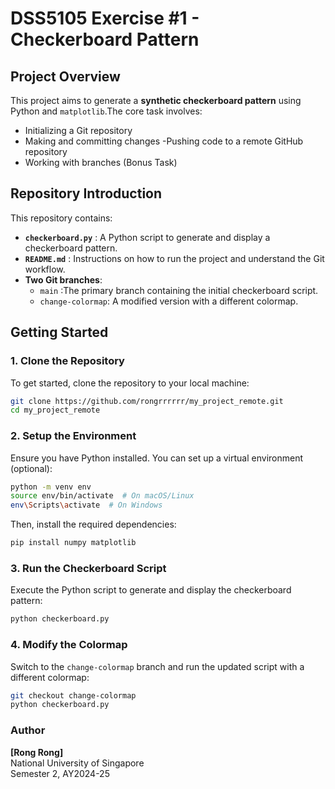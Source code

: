 # DSS5105 Exercise #1 - Checkerboard Pattern

##  Project Overview 
This project aims to generate a **synthetic checkerboard pattern** using Python and `matplotlib`.The core task involves: 
- Initializing a Git repository 
- Making and committing changes 
-Pushing code to a remote GitHub repository 
- Working with branches (Bonus Task) 

##  Repository Introduction 
This repository contains: 
- **`checkerboard.py`** : A Python script to generate and display a checkerboard pattern. 
- **`README.md`** : Instructions on how to run the project and understand the Git workflow. 
- **Two Git branches**: 
	- `main` :The primary branch containing the initial checkerboard script. 
	- `change-colormap`: A modified version with a different colormap. 

## Getting Started

### 1. Clone the Repository
To get started, clone the repository to your local machine:

```bash
git clone https://github.com/rongrrrrrr/my_project_remote.git
cd my_project_remote
```

### 2. Setup the Environment
Ensure you have Python installed. You can set up a virtual environment (optional):

```bash
python -m venv env
source env/bin/activate  # On macOS/Linux
env\Scripts\activate  # On Windows
```

Then, install the required dependencies:

```bash
pip install numpy matplotlib
```

### 3. Run the Checkerboard Script
Execute the Python script to generate and display the checkerboard pattern:

```bash
python checkerboard.py
```

### 4. Modify the Colormap
Switch to the `change-colormap` branch and run the updated script with a different colormap:

```bash
git checkout change-colormap
python checkerboard.py
```

### Author
**[Rong Rong]**  
National University of Singapore  
Semester 2, AY2024-25
```

